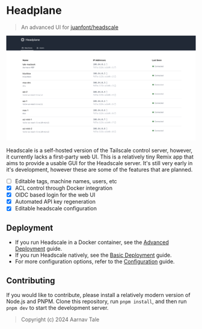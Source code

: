 # Headplane
> An advanced UI for [juanfont/headscale](https://github.com/juanfont/headscale)

![Preview](/assets/main-preview.png)

Headscale is a self-hosted version of the Tailscale control server, however, it currently lacks a first-party web UI.
This is a relatively tiny Remix app that aims to provide a usable GUI for the Headscale server.
It's still very early in it's development, however these are some of the features that are planned.

- [ ] Editable tags, machine names, users, etc
- [x] ACL control through Docker integration
- [x] OIDC based login for the web UI
- [x] Automated API key regeneration
- [x] Editable headscale configuration

## Deployment
- If you run Headscale in a Docker container, see the [Advanced Deployment](/docs/Advanced-Integration.md) guide.
- If you run Headscale natively, see the [Basic Deployment](/docs/Basic-Integration.md) guide.
- For more configuration options, refer to the [Configuration](/docs/Configuration.md) guide.

## Contributing
If you would like to contribute, please install a relatively modern version of Node.js and PNPM.
Clone this repository, run `pnpm install`, and then run `pnpm dev` to start the development server.

> Copyright (c) 2024 Aarnav Tale
